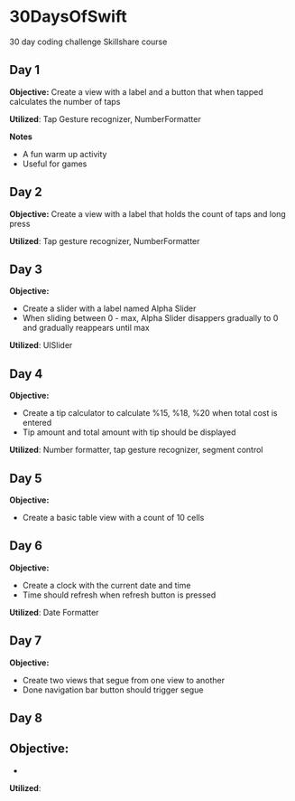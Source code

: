 # 30DaysOfSwift

30 day coding challenge Skillshare course 

## Day 1
**Objective:**
Create a view with a label and a button that when tapped calculates the number of taps

**Utilized**: 
Tap Gesture recognizer, NumberFormatter 

**Notes**
- A fun warm up activity
- Useful for games

## Day 2
**Objective:**
Create a view with a label that holds the count of taps and long press

**Utilized**: 
Tap gesture recognizer, NumberFormatter 



## Day 3
**Objective:**
- Create a slider with a label named Alpha Slider
- When sliding between 0 - max, Alpha Slider disappers gradually to 0 and gradually reappears until max

**Utilized**: 
UISlider

## Day 4 
**Objective:**
- Create a tip calculator to calculate %15, %18, %20 when total cost is entered 
- Tip amount and total amount with tip should be displayed

**Utilized**: 
Number formatter, tap gesture recognizer, segment control

## Day 5 
**Objective:**
- Create a basic table view with a count of 10 cells  


## Day 6
**Objective:**
- Create a clock with the current date and time
- Time should refresh when refresh button is pressed

**Utilized**: 
Date Formatter

## Day 7 
**Objective:**
- Create two views that segue from one view to another 
- Done navigation bar button should trigger segue


## Day 8 
**Objective:**
- 
- 

**Utilized**: 
 

